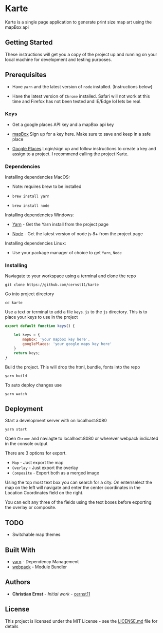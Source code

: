 # Karte

Karte is a single page application to generate print size map art using the mapBox api

## Getting Started

These instructions will get you a copy of the project up and running on your local machine for development and testing purposes. 
## Prerequisites

* Have `yarn` and the latest version of `node` installed. (Instructions below)

* Have the latest version of `Chrome` installed. Safari will not work at this time and Firefox has not been tested and IE/Edge lol lets be real.

### Keys

* Get a google places API key and a mapBox api key

* [mapBox](https://www.mapbox.com/developers/) Sign up for a key here. Make sure to save and keep in a safe place

* [Google Places](https://developers.google.com/places/web-service/get-api-key) Login/sign up and follow instructions to create a key and assign to a project. 
I recommend calling the project Karte.

### Dependencies

Installing dependencies MacOS:

* Note: requires brew to be installed

* `brew install yarn` 

* `brew install node` 


Installing dependencies Windows:

* [Yarn](https://yarnpkg.com/lang/en/docs/install/#windows-tab) - Get the Yarn install from the project page

* [Node](https://nodejs.org/en/) - Get the latest version of node js 8+ from the project page

Installing dependencies Linux:

* Use your package manager of choice to get `Yarn`, `Node`


### Installing

Naviagate to your workspace using a terminal and clone the repo

```
git clone https://github.com/cernst11/karte
```

Go into project directory 

```
cd karte
```
Use a text or terminal to add a file `keys.js` to the `js` directory. This is to place your keys to use in the project

```javascript
export default function keys() {

    let keys = {
        mapBox: 'your mapbox key here',
        googlePlaces: 'your google maps key here'
    }
    return keys;
}
```

Build the project. This will drop the html, bundle, fonts into the repo 
```
yarn build 
```

To auto deploy changes use
```
yarn watch
```

## Deployment

Start a development server with on localhost:8080
```
yarn start 
```


Open `Chrome` and naviagte to localhost:8080 or wherever webpack indicated in the console output 

There are 3 options for export.

* `Map` - Just export the map
* `Overlay` - Just export the overlay
* `Composite` - Export both as a merged image

Using the top most text box you can search for a city. On enter/select the map on the left will navigate and enter the center coordinates in the Location Coordinates field on the right.

You can edit any three of the fields using the text boxes before exporting the overlay or composite. 


## TODO

* Switchable map themes


## Built With

* [yarn](https://yarnpkg.com/en/) - Dependency Management
* [webpack](https://webpack.github.io/) - Module Bundler

## Authors

* **Christian Ernst** - *Initial work* - [cernst11](https://github.com/cernst11)


## License

This project is licensed under the MIT License - see the [LICENSE.md](LICENSE.md) file for details
